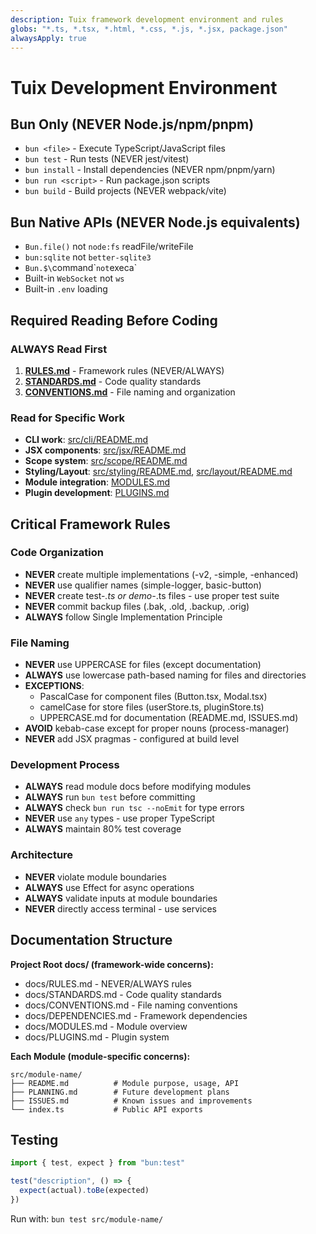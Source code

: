 ```yaml
---
description: Tuix framework development environment and rules
globs: "*.ts, *.tsx, *.html, *.css, *.js, *.jsx, package.json"
alwaysApply: true
---
```


# Tuix Development Environment

## Bun Only (NEVER Node.js/npm/pnpm)

- `bun <file>` - Execute TypeScript/JavaScript files
- `bun test` - Run tests (NEVER jest/vitest)
- `bun install` - Install dependencies (NEVER npm/pnpm/yarn)
- `bun run <script>` - Run package.json scripts
- `bun build` - Build projects (NEVER webpack/vite)

## Bun Native APIs (NEVER Node.js equivalents)

- `Bun.file()` not `node:fs` readFile/writeFile
- `bun:sqlite` not `better-sqlite3`
- `Bun.$\`command\`` not `execa`
- Built-in `WebSocket` not `ws`
- Built-in `.env` loading

## Required Reading Before Coding

### ALWAYS Read First
1. **[RULES.md](./docs/RULES.md)** - Framework rules (NEVER/ALWAYS)
2. **[STANDARDS.md](./docs/STANDARDS.md)** - Code quality standards  
3. **[CONVENTIONS.md](./docs/CONVENTIONS.md)** - File naming and organization

### Read for Specific Work
- **CLI work**: [src/cli/README.md](./src/cli/README.md)
- **JSX components**: [src/jsx/README.md](./src/jsx/README.md)
- **Scope system**: [src/scope/README.md](./src/scope/README.md)
- **Styling/Layout**: [src/styling/README.md](./src/styling/README.md), [src/layout/README.md](./src/layout/README.md)
- **Module integration**: [MODULES.md](./docs/MODULES.md)
- **Plugin development**: [PLUGINS.md](./docs/PLUGINS.md)

## Critical Framework Rules

### Code Organization
- **NEVER** create multiple implementations (-v2, -simple, -enhanced)
- **NEVER** use qualifier names (simple-logger, basic-button)
- **NEVER** create test-*.ts or demo-*.ts files - use proper test suite
- **NEVER** commit backup files (.bak, .old, .backup, .orig)
- **ALWAYS** follow Single Implementation Principle

### File Naming
- **NEVER** use UPPERCASE for files (except documentation)
- **ALWAYS** use lowercase path-based naming for files and directories
- **EXCEPTIONS**: 
  - PascalCase for component files (Button.tsx, Modal.tsx)
  - camelCase for store files (userStore.ts, pluginStore.ts)
  - UPPERCASE.md for documentation (README.md, ISSUES.md)
- **AVOID** kebab-case except for proper nouns (process-manager)
- **NEVER** add JSX pragmas - configured at build level

### Development Process
- **ALWAYS** read module docs before modifying modules
- **ALWAYS** run `bun test` before committing
- **ALWAYS** check `bun run tsc --noEmit` for type errors
- **NEVER** use `any` types - use proper TypeScript
- **ALWAYS** maintain 80% test coverage

### Architecture
- **NEVER** violate module boundaries
- **ALWAYS** use Effect for async operations
- **ALWAYS** validate inputs at module boundaries
- **NEVER** directly access terminal - use services

## Documentation Structure

**Project Root docs/ (framework-wide concerns):**
- docs/RULES.md - NEVER/ALWAYS rules
- docs/STANDARDS.md - Code quality standards
- docs/CONVENTIONS.md - File naming conventions
- docs/DEPENDENCIES.md - Framework dependencies
- docs/MODULES.md - Module overview
- docs/PLUGINS.md - Plugin system

**Each Module (module-specific concerns):**
```
src/module-name/
├── README.md          # Module purpose, usage, API
├── PLANNING.md        # Future development plans
├── ISSUES.md          # Known issues and improvements
└── index.ts           # Public API exports
```

## Testing

```typescript
import { test, expect } from "bun:test"

test("description", () => {
  expect(actual).toBe(expected)
})
```

Run with: `bun test src/module-name/`